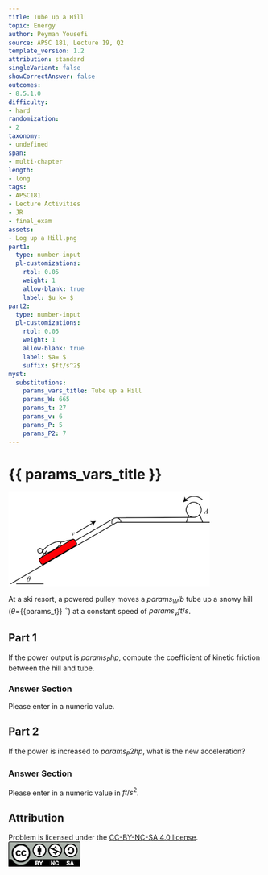 ```yaml
---
title: Tube up a Hill
topic: Energy
author: Peyman Yousefi
source: APSC 181, Lecture 19, Q2
template_version: 1.2
attribution: standard
singleVariant: false
showCorrectAnswer: false
outcomes:
- 8.5.1.0
difficulty:
- hard
randomization:
- 2
taxonomy:
- undefined
span:
- multi-chapter
length:
- long
tags:
- APSC181
- Lecture Activities
- JR
- final_exam
assets:
- Log up a Hill.png
part1:
  type: number-input
  pl-customizations:
    rtol: 0.05
    weight: 1
    allow-blank: true
    label: $u_k= $
part2:
  type: number-input
  pl-customizations:
    rtol: 0.05
    weight: 1
    allow-blank: true
    label: $a= $
    suffix: $ft/s^2$
myst:
  substitutions:
    params_vars_title: Tube up a Hill
    params_W: 665
    params_t: 27
    params_v: 6
    params_P: 5
    params_P2: 7
---
```

# {{ params_vars_title }}
<img src="Log up a Hill.png" width=400>

At a ski resort, a powered pulley moves a ${{params_W}} lb$ tube up a snowy hill ($\theta=${{params_t}} $^\circ$) at a constant speed of ${{params_v}}ft/s$.

## Part 1

If the power output is ${{params_P}}hp$, compute the coefficient of kinetic friction between the hill and tube.

### Answer Section

Please enter in a numeric value.

## Part 2

If the power is increased to ${{params_P2}}hp$, what is the new acceleration?

### Answer Section

Please enter in a numeric value in $ft/s^2$.

## Attribution

Problem is licensed under the [CC-BY-NC-SA 4.0 license](https://creativecommons.org/licenses/by-nc-sa/4.0/).<br> ![The Creative Commons 4.0 license requiring attribution-BY, non-commercial-NC, and share-alike-SA license.](https://raw.githubusercontent.com/firasm/bits/master/by-nc-sa.png)
